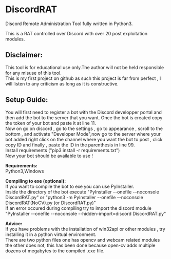 # DiscordRAT
Discord Remote Administration Tool fully written in Python3.

This is a RAT controlled over Discord with over 20 post exploitation modules.

## **Disclaimer:**

This tool is for educational use only.The author will not be held responsible for any misuse of this tool.\
This is my first project on github as such this project is far from perfect , I will listen to any criticism as long as it is constructive.


## **Setup Guide:**
You will first need to register a bot with the Discord developper portal and then add the bot to the server that you want.
Once the bot is created copy the token of your bot and paste it at line 11.\
Now on go on discord , go to the settings , go to appearance , scroll to the bottom , and activate "Developer Mode",now go to the server where your bot added right click on the channel where you want the bot to post , click copy ID and finally , paste the ID in the parenthesis in line 99.\
Install requirements ("pip3 install -r requirements.txt")\
Now your bot should be available to use ! 

**Requirements:**\
Python3,Windows

**Compiling to exe (optional):**\
If you want to compile the bot to exe you can use PyInstaller.\
Inside the directory of the bot execute "PyInstaller --onefile --noconsole DiscordRAT.py" or "python3 -m PyInstaller --onefile --noconsole DiscordRAT(NoCV).py (or DiscordRAT.py)"\
If an error occured during compiling try to import the discord module "PyInstaller --onefile --noconsole --hidden-import=discord DiscordRAT.py"

**Advice:**\
If you have problems with the installation of win32api or other modules , try installing it in a python virtual environment.\
There are two python files one has opencv and webcam related modules the other does not, this has been done because open-cv adds multiple dozens of megabytes to the compiled .exe file.
